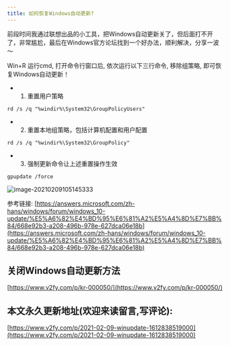 ```yaml
---
title: 如何恢复Windows自动更新?
---
```




前段时间我通过联想出品的小工具，把Windows自动更新关了，但后面打不开了，非常尴尬，最后在Windows官方论坛找到一个好办法，顺利解决，分享一波～




Win+R 运行cmd, 打开命令行窗口后, 依次运行以下三行命令, 移除组策略, 即可恢复Windows自动更新！


- 1. 重置用户策略
```
rd /s /q "%windir%\System32\GroupPolicyUsers"
```

- 2. 重置本地组策略，包括计算机配置和用户配置
```
rd /s /q "%windir%\System32\GroupPolicy"
```

- 3. 强制更新命令让上述重置操作生效
```
gpupdate /force
```



![image-20210209105145333](https://cdn.fangyuanxiaozhan.com/assets/1612839105883EadtweB7.png)



参考链接: [https://answers.microsoft.com/zh-hans/windows/forum/windows_10-update/%E5%A6%82%E4%BD%95%E6%81%A2%E5%A4%8D%E7%BB%84/668e92b3-a208-496b-978e-627dca06e18b](https://answers.microsoft.com/zh-hans/windows/forum/windows_10-update/%E5%A6%82%E4%BD%95%E6%81%A2%E5%A4%8D%E7%BB%84/668e92b3-a208-496b-978e-627dca06e18b)



## 关闭Windows自动更新方法


[https://www.v2fy.com/p/kr-000050/](https://www.v2fy.com/p/kr-000050/)








## 本文永久更新地址(欢迎来读留言,写评论):

[https://www.v2fy.com/p/2021-02-09-winupdate-1612838519000](https://www.v2fy.com/p/2021-02-09-winupdate-1612838519000)
